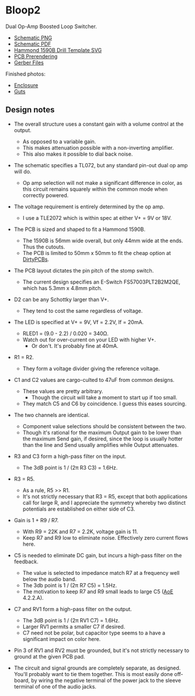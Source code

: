 # Bloop2

Dual Op-Amp Boosted Loop Switcher.

- [Schematic PNG](etc/Bloop2-Schematic.png)
- [Schematic PDF](etc/Bloop2-Schematic.pdf)
- [Hammond 1590B Drill Template SVG](etc/Bloop2-Drill-Template.svg)
- [PCB Prerendering](etc/Bloop2-Render.jpeg)
- [Gerber Files](etc/gerber)

Finished photos:

- [Enclosure](etc/Bloop2-Enclosure.jpeg)
- [Guts](etc/Bloop2-Guts.jpeg)

## Design notes

- The overall structure uses a constant gain with a volume control at the output.
	- As opposed to a variable gain.
	- This makes attenuation possible with a non-inverting amplifier.
	- This also makes it possible to dial back noise.

- The schematic specifies a TL072, but any standard pin-out dual op amp will do.
	- Op amp selection will not make a significant difference in color, as this circuit remains squarely within the common mode when correctly powered.

- The voltage requirement is entirely determined by the op amp. 
	- I use a TLE2072 which is within spec at either V+ = 9V or 18V. 

- The PCB is sized and shaped to fit a Hammond 1590B.
	- The 1590B is 56mm wide overall, but only 44mm wide at the ends. Thus the cutouts.
	- The PCB is limited to 50mm x 50mm to fit the cheap option at [DirtyPCBs].

- The PCB layout dictates the pin pitch of the stomp switch.
	- The current design specifies an E-Switch FS57003PLT2B2M2QE, which has 5.3mm x 4.8mm pitch.

- D2 can be any Schottky larger than V+.
	- They tend to cost the same regardless of voltage.

- The LED is specified at V+ = 9V, Vf = 2.2V, If = 20mA.
	- RLED1 = (9.0 - 2.2) / 0.020 = 340Ω.
	- Watch out for over-current on your LED with higher V+.
		- Or don't. It's probably fine at 40mA.

- R1 = R2.
	- They form a voltage divider giving the reference voltage.

- C1 and C2 values are cargo-culted to 47uF from common designs.
	- These values are pretty arbitrary.
		- Though the circuit will take a moment to start up if too small.
	- They match C5 and C6 by coincidence. I guess this eases sourcing.

- The two channels are identical.
	- Component value selections should be consistent between the two.
	- Though it's rational for the maximum Output gain to be lower than the maximum Send gain, if desired, since the loop is usually hotter than the line and Send usually amplifies while Output attenuates.

- R3 and C3 form a high-pass filter on the input.
	- The 3dB point is 1 / (2π R3 C3) = 1.6Hz.

- R3 = R5.
	- As a rule, R5 >> R1.
	- It's not strictly necessary that R3 = R5, except that both applications call for large R, and I appreciate the symmetry whereby two distinct potentials are established on either side of C3.

- Gain is 1 + R9 / R7.
	- With R9 = 22K and R7 = 2.2K, voltage gain is 11.
	- Keep R7 and R9 low to eliminate noise. Effectively zero current flows here.

- C5 is needed to eliminate DC gain, but incurs a high-pass filter on the feedback.
	- The value is selected to impedance match R7 at a frequency well below the audio band.
	- The 3db point is 1 / (2π R7 C5) = 1.5Hz.
	- The motivation to keep R7 and R9 small leads to large C5 ([AoE] 4.2.2.A).

- C7 and RV1 form a high-pass filter on the output.
	- The 3dB point is 1 / (2π RV1 C7) = 1.6Hz.
	- Larger RV1 permits a smaller C7 if desired.
	- C7 need not be polar, but capacitor type seems to a have a significant impact on color here.

- Pin 3 of RV1 and RV2 must be grounded, but it's not strictly necessary to ground at the given PCB pad.

- The circuit and signal grounds are completely separate, as designed. You'll probably want to tie them together. This is most easily done off-board, by wiring the negative terminal of the power jack to the sleeve terminal of one of the audio jacks.

[AoE]: https://artofelectronics.net
[DirtyPCBs]: https://dirtypcbs.com